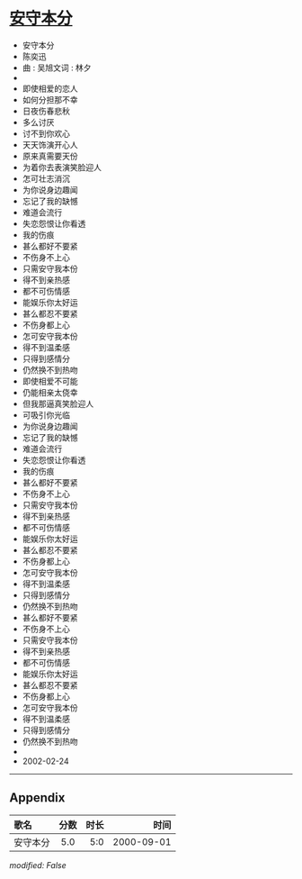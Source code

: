 # [安守本分](https://music.163.com/song?id=25870071)

* 安守本分
* 陈奕迅
* 曲 : 吴旭文词 : 林夕
* 
* 即使相爱的恋人
* 如何分担那不幸
* 日夜伤春悲秋
* 多么讨厌
* 讨不到你欢心
* 天天饰演开心人
* 原来真需要天份
* 为着你去表演笑脸迎人
* 怎可壮志消沉
* 为你说身边趣闻
* 忘记了我的缺憾
* 难道会流行
* 失恋怨恨让你看透
* 我的伤痕
* 甚么都好不要紧
* 不伤身不上心
* 只需安守我本份
* 得不到亲热感
* 都不可伤情感
* 能娱乐你太好运
* 甚么都忍不要紧
* 不伤身都上心
* 怎可安守我本份
* 得不到温柔感
* 只得到感情分
* 仍然换不到热吻
* 即使相爱不可能
* 仍能相亲太侥幸
* 但我那逼真笑脸迎人
* 可吸引你光临
* 为你说身边趣闻
* 忘记了我的缺憾
* 难道会流行
* 失恋怨恨让你看透
* 我的伤痕
* 甚么都好不要紧
* 不伤身不上心
* 只需安守我本份
* 得不到亲热感
* 都不可伤情感
* 能娱乐你太好运
* 甚么都忍不要紧
* 不伤身都上心
* 怎可安守我本份
* 得不到温柔感
* 只得到感情分
* 仍然换不到热吻
* 甚么都好不要紧
* 不伤身不上心
* 只需安守我本份
* 得不到亲热感
* 都不可伤情感
* 能娱乐你太好运
* 甚么都忍不要紧
* 不伤身都上心
* 怎可安守我本份
* 得不到温柔感
* 只得到感情分
* 仍然换不到热吻
* 
* 2002-02-24


---

## Appendix

|歌名|分数|时长|时间|
|:---|:---:|---:|---:|
|安守本分|5.0|5:0|2000-09-01

*modified: False*